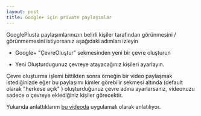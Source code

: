 ```yaml
---
layout: post
title: Google+ için private paylaşımlar
---
```




GooglePlusta paylaşımlarınızın belirli kişiler tarafından görünmesini /
görünmemesini istiyorsanız aşağıdaki adımları izleyin


  - Google+ "ÇevreOluştur" sekmesinden yeni bir çevre oluşturun

  - Yeni Oluşturdugunuz çevreye atayacağınız kişileri ayarlayın.

Çevre oluşturma işlemi bittikten sonra örneğin bir video paylaşmak
istediğinizde eğer bu paylaşımı kimler görebilir sekmesi altında (default
olarak "herkese açık" ) oluşturduğunuz çevre adına ayarlarsanız, videonuzu
sadece o çevreye eklediğiniz kişiler görecektir.



Yukarıda anlattıklarım [bu videoda](http://www.youtube.com/watch?v=FM9_rIou_q4) uygulamalı olarak anlatılıyor.
